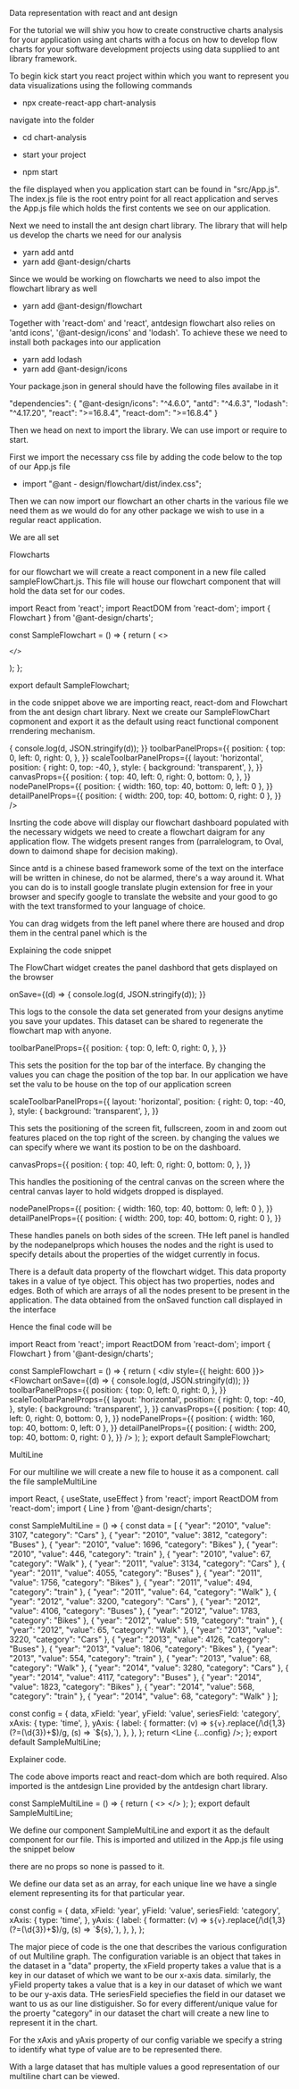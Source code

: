 Data representation with react and ant design 


For the tutorial we will shiw you how to create constructive charts analysis for your application using ant charts with a focus on how to develop flow charts for your software development projects using data suppliied to ant library framework.

To begin kick start you react project within which you want to represent you data visualizations using the following commands

- npx create-react-app chart-analysis


navigate into the folder

- cd  chart-analysis

- start your project

- npm start


the file displayed when you application start can be found in "src/App.js". The index.js file is the root entry point for all react application and serves the App.js file which holds the first contents we see on our application.

Next we need to install the ant design chart library. The library that will help us develop the charts we need for our analysis

- yarn add antd
- yarn add @ant-design/charts

Since we would be working on flowcharts we need to also impot the flowchart library as well

- yarn add @ant-design/flowchart

Together with 'react-dom' and 'react', antdesign flowchart also relies on 'antd icons', '@ant-design/icons' and 'lodash'. To achieve these we need to install both packages into our application

- yarn add lodash
- yarn add @ant-design/icons

Your package.json in general should have the following files availabe in it

"dependencies": {
    "@ant-design/icons": "^4.6.0",
    "antd": "^4.6.3",
    "lodash": "^4.17.20",
    "react": ">=16.8.4",
    "react-dom": ">=16.8.4"
  }


Then we head on next to import the library. We can use import or require to start.

First we import the necessary css file by adding the code below to the top of our App.js file

- import "@ant - design/flowchart/dist/index.css";

Then we can now import our flowchart an other charts in the various file we need them as we would do for any other package we wish to use in a regular react application.


We are all set



Flowcharts

for our flowchart we will create a react component in a new file called sampleFlowChart.js. This file will house our flowchart component that will hold the data set for our codes.


import React from 'react';
import ReactDOM from 'react-dom';
import { Flowchart } from '@ant-design/charts';

const SampleFlowchart = () => {
  return (
    <>

    </>
  );
};

export default SampleFlowchart;


in the code snippet above we are importing react, react-dom and Flowchart from the ant design chart library.
Next we create our SampleFlowChart copmonent and export it as the default using react functional component rrendering mechanism.

<div style={{ height: 600 }}>
      <Flowchart
        onSave={(d) => {
          console.log(d, JSON.stringify(d));
        }}
        toolbarPanelProps={{
          position: {
            top: 0,
            left: 0,
            right: 0,
          },
        }}
        scaleToolbarPanelProps={{
          layout: 'horizontal',
          position: {
            right: 0,
            top: -40,
          },
          style: {
            background: 'transparent',
          },
        }}
        canvasProps={{
          position: {
            top: 40,
            left: 0,
            right: 0,
            bottom: 0,
          },
        }}
        nodePanelProps={{
          position: { width: 160, top: 40, bottom: 0, left: 0 },
        }}
        detailPanelProps={{
          position: { width: 200, top: 40, bottom: 0, right: 0 },
        }}
      />
</div>


Insrting the code above will display our flowchart dashboard populated with the necessary widgets we need to create a flowchart daigram for any application flow. The widgets present ranges from (parralelogram, to Oval, down to daimond shape for decision making).

Since antd is a chinese based framework some of the text on the interface will be written in chinese, do not be alarmed, there's a way around it. What you can do is to install google translate plugin extension for free in your browser and specify google to translate the website and your good to go with the text transformed to your language of choice.

You can drag widgets from the left panel where there are housed and drop them in the central panel which is the 

Explaining the code snippet

The FlowChart widget creates the panel dashbord that gets displayed on the browser

onSave={(d) => {
    console.log(d, JSON.stringify(d));
}}

This logs to the console the data set generated from your designs anytime you save your updates. This dataset can be shared to regenerate the flowchart map with anyone.


toolbarPanelProps={{
          position: {
            top: 0,
            left: 0,
            right: 0,
  },
}}


This sets the position for the top bar of the interface. By changing the values you can chage the position of the top bar. In our application we have set the valu to be house on the top of our application screen

scaleToolbarPanelProps={{
          layout: 'horizontal',
          position: {
            right: 0,
            top: -40,
          },
          style: {
            background: 'transparent',
          },
        }}

This sets the positioning of the screen fit, fullscreen, zoom in and zoom out features placed on the top right of the screen. by changing the values we can specify where we want its postion to be on the dashboard.

canvasProps={{
          position: {
            top: 40,
            left: 0,
            right: 0,
            bottom: 0,
          },
        }}

This handles the positioning of the central canvas on the screen where the central canvas layer to hold widgets dropped is displayed.

nodePanelProps={{
          position: { width: 160, top: 40, bottom: 0, left: 0 },
        }}
        detailPanelProps={{
          position: { width: 200, top: 40, bottom: 0, right: 0 },
        }}

These handles panels on both sides of the screen. THe left panel is handled by the nodepanelprops which houses the nodes and the right is used to specify details about the properties of the widget currently in focus.


There is a default data property of the flowchart widget. This data proporty takes in a value of tye object. This object has two properties, nodes and edges. Both of which are arrays of all the nodes present to be present in the application. The data obtained from the onSaved function call displayed in the interface

Hence the final code will be 


import React from 'react';
import ReactDOM from 'react-dom';
import { Flowchart } from '@ant-design/charts';

const SampleFlowchart = () => {
  return (
    <div style={{ height: 600 }}>
      <Flowchart
        onSave={(d) => {
          console.log(d, JSON.stringify(d));
        }}
        toolbarPanelProps={{
          position: {
            top: 0,
            left: 0,
            right: 0,
          },
        }}
        scaleToolbarPanelProps={{
          layout: 'horizontal',
          position: {
            right: 0,
            top: -40,
          },
          style: {
            background: 'transparent',
          },
        }}
        canvasProps={{
          position: {
            top: 40,
            left: 0,
            right: 0,
            bottom: 0,
          },
        }}
        nodePanelProps={{
          position: { width: 160, top: 40, bottom: 0, left: 0 },
        }}
        detailPanelProps={{
          position: { width: 200, top: 40, bottom: 0, right: 0 },
        }}
      />
    </div>
  );
};
export default SampleFlowchart;







MultiLine

For our multiline we will create a new file to house it as a component. call the file sampleMultiLine

import React, { useState, useEffect } from 'react';
import ReactDOM from 'react-dom';
import { Line } from '@ant-design/charts';

const SampleMultiLine = () => {
  const data = [
    {
      "year": "2010",
      "value": 3107,
      "category": "Cars"
    },
    {
      "year": "2010",
      "value": 3812,
      "category": "Buses"
    },
    {
      "year": "2010",
      "value": 1696,
      "category": "Bikes"
    },
    {
      "year": "2010",
      "value": 446,
      "category": "train"
    },
    {
      "year": "2010",
      "value": 67,
      "category": "Walk"
    },
    {
      "year": "2011",
      "value": 3134,
      "category": "Cars"
    },
    {
      "year": "2011",
      "value": 4055,
      "category": "Buses"
    },
    {
      "year": "2011",
      "value": 1756,
      "category": "Bikes"
    },
    {
      "year": "2011",
      "value": 494,
      "category": "train"
    },
    {
      "year": "2011",
      "value": 64,
      "category": "Walk"
    },
    {
      "year": "2012",
      "value": 3200,
      "category": "Cars"
    },
    {
      "year": "2012",
      "value": 4106,
      "category": "Buses"
    },
    {
      "year": "2012",
      "value": 1783,
      "category": "Bikes"
    },
    {
      "year": "2012",
      "value": 519,
      "category": "train"
    },
    {
      "year": "2012",
      "value": 65,
      "category": "Walk"
    },
    {
      "year": "2013",
      "value": 3220,
      "category": "Cars"
    },
    {
      "year": "2013",
      "value": 4126,
      "category": "Buses"
    },
    {
      "year": "2013",
      "value": 1806,
      "category": "Bikes"
    },
    {
      "year": "2013",
      "value": 554,
      "category": "train"
    },
    {
      "year": "2013",
      "value": 68,
      "category": "Walk"
    },
    {
      "year": "2014",
      "value": 3280,
      "category": "Cars"
    },
    {
      "year": "2014",
      "value": 4117,
      "category": "Buses"
    },
    {
      "year": "2014",
      "value": 1823,
      "category": "Bikes"
    },
    {
      "year": "2014",
      "value": 568,
      "category": "train"
    },
    {
      "year": "2014",
      "value": 68,
      "category": "Walk"
    }
  ];
   
  
  const config = {
    data,
    xField: 'year',
    yField: 'value',
    seriesField: 'category',
    xAxis: {
      type: 'time',
    },
    yAxis: {
      label: {
        formatter: (v) => `${v}`.replace(/\d{1,3}(?=(\d{3})+$)/g, (s) => `${s},`),
      },
    },
  };
  return <Line {...config} />;
};
export default SampleMultiLine;


Explainer code.

The code above imports react and react-dom which are both required. Also imported is the antdesign Line provided by the antdesign chart library.

const SampleMultiLine = () => {
  return (
      <>
      </>
  );
};
export default SampleMultiLine;

We define our component SampleMultiLine and export it as the default component for our file. This is imported and utilized in the App.js file using the snippet below

<SampleMultiLine />

there are no props so none is passed to it.



We define our data set as an array, for each unique line we have a single element representing its for that particular year.



  const config = {
    data,
    xField: 'year',
    yField: 'value',
    seriesField: 'category',
    xAxis: {
      type: 'time',
    },
    yAxis: {
      label: {
        formatter: (v) => `${v}`.replace(/\d{1,3}(?=(\d{3})+$)/g, (s) => `${s},`),
      },
    },
  };

The major piece of code is the one that describes the various configuration of out Multiline graph. The configuration variable is an object that takes in the dataset in a "data" property, the xField property takes a value that is a key in our dataset of which we want to be our x-axis data. similarly, the yField property takes a value that is a key in our dataset of which we want to be our y-axis data. 
THe seriesField speciefies the field in our dataset we want to us as our line distiguisher. So for every different/unique value for the proerty "category" in our dataset the chart will create a new line to represent it in the chart.

For the xAxis and yAxis property of our config variable we specify a string to identify what type of value are to be represented there.

With a large dataset that has multiple values a good representation of our multiline chart can be viewed.